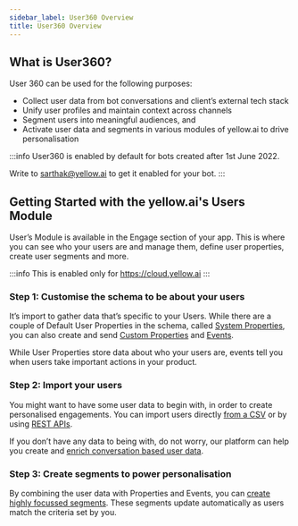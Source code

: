```yaml
---
sidebar_label: User360 Overview
title: User360 Overview
---
```


## What is User360?

User 360 can be used for the following purposes:

- Collect user data from bot conversations and client’s external tech stack
- Unify user profiles and maintain context across channels
- Segment users into meaningful audiences, and
- Activate user data and segments in various modules of yellow.ai to drive personalisation


:::info
User360 is enabled by default for bots created after 1st June 2022.

Write to sarthak@yellow.ai to get it enabled for your bot.
:::


## Getting Started with the yellow.ai's Users Module 
User’s Module is available in the Engage section of your app. This is where you can see who your users are and manage them, define user properties, create user segments and more.

:::info
This is enabled only for https://cloud.yellow.ai
:::

### Step 1: Customise the schema to be about your users

It’s import to gather data that’s specific to your Users. While there are a couple of Default User Properties in the schema, called [System Properties](https://docs.yellow.ai/docs/platform_concepts/engagement/cdp/user_data_segments/cdp_data#system-user-properties), you can also create and send [Custom Properties](https://docs.yellow.ai/docs/platform_concepts/engagement/cdp/user_data_segments/cdp_data#custom-user-properties) and [Events](https://docs.yellow.ai/docs/platform_concepts/engagement/cdp/user_data_segments/cdp_data#user-events).

While User Properties store data about who your users are, events tell you when users take important actions in your product.

### Step 2: Import your users

You might want to have some user data to begin with, in order to create personalised engagements. You can import users directly [from a CSV](https://docs.yellow.ai/docs/platform_concepts/engagement/cdp/enriching_user_profiles/create_audience_group_csv) or by using [REST APIs](https://docs.yellow.ai/docs/platform_concepts/engagement/cdp/enriching_user_profiles/send_user_data_event_rest_api).

If you don’t have any data to being with, do not worry, our platform can help you create and [enrich conversation based user data](https://docs.yellow.ai/docs/platform_concepts/engagement/cdp/enriching_user_profiles/builder_capture_data).

### Step 3: Create segments to power personalisation

By combining the user data with Properties and Events, you can [create highly focussed segments](https://docs.yellow.ai/docs/platform_concepts/engagement/cdp/user_data_segments/creating_managing_user_segment). These segments update automatically as users match the criteria set by you.
